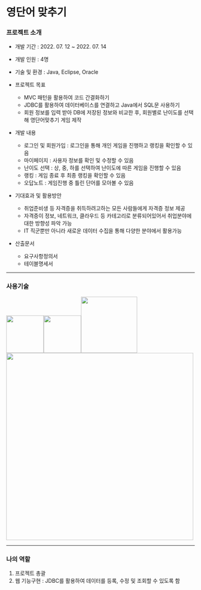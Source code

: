 # 영단어 맞추기

### 프로젝트 소개
- 개발 기간 : 2022. 07. 12 ~ 2022. 07. 14

- 개발 인원 : 4명

- 기술 및 환경 : Java, Eclipse, Oracle

- 프로젝트 목표
  - MVC 패턴을 활용하여 코드 간결화하기
  - JDBC를 활용하여 데이터베이스를 연결하고 Java에서 SQL문 사용하기
  - 회원 정보를 입력 받아 DB에 저장된 정보와 비교한 후, 회원별로 난이도를 선택해 영단어맞추기 게임 제작

- 개발 내용
  - 로그인 및 회원가입 : 로그인을 통해 개인 게임을 진행하고 랭킹을 확인할 수 있음
  - 마이페이지 : 사용자 정보를 확인 및 수정할 수 있음
  - 난이도 선택 : 상, 중, 하를 선택하여 난이도에 따른 게임을 진행할 수 있음
  - 랭킹 : 게임 종료 후 최종 랭킹을 확인할 수 있음
  - 오답노트 : 게임진행 중 틀린 단어를 모아볼 수 있음

- 기대효과 및 활용방안
  - 취업준비생 등 자격증을 취득하려고하는 모든 사람들에게 자격증 정보 제공
  - 자격증이 정보, 네트워크, 클라우드 등 카테고리로 분류되어있어서 취업분야에 대한 방향성 파악 가능
  - IT 직군뿐만 아니라 새로운 데이터 수집을 통해 다양한 분야에서 활용가능

- 산출문서
  - 요구사항정의서
  - 테이블명세서

---

### 사용기술
<img src="https://user-images.githubusercontent.com/107980523/210040263-53f78471-b40f-4a3a-9191-812cc8c11949.png" width="100"/><img src="https://user-images.githubusercontent.com/107980523/210040375-249ba1ce-4f8a-4327-993d-a1531604a842.png" width="100"/><img src="https://user-images.githubusercontent.com/107980523/210040429-892f6ccb-a1c5-4724-bf8b-9f39c6df0752.png" width="150"/>
<img src="https://user-images.githubusercontent.com/107980523/210040041-d49aaaaa-8f76-422d-a3dd-5e18efdb2d3c.png" width="500"/>

---

### 나의 역할
1. 프로젝트 총괄
2. 웹 기능구현 : JDBC를 활용하여 데이터를 등록, 수정 및 조회할 수 있도록 함

